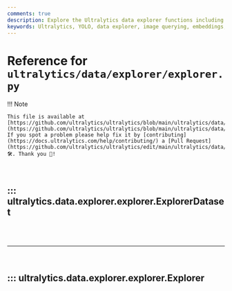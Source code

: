 ```yaml
---
comments: true
description: Explore the Ultralytics data explorer functions including YOLO dataset handling, image querying, embedding generation, and similarity indexing.
keywords: Ultralytics, YOLO, data explorer, image querying, embeddings, similarity index, python, machine learning
---
```


# Reference for `ultralytics/data/explorer/explorer.py`

!!! Note

    This file is available at [https://github.com/ultralytics/ultralytics/blob/main/ultralytics/data/explorer/explorer.py](https://github.com/ultralytics/ultralytics/blob/main/ultralytics/data/explorer/explorer.py). If you spot a problem please help fix it by [contributing](https://docs.ultralytics.com/help/contributing/) a [Pull Request](https://github.com/ultralytics/ultralytics/edit/main/ultralytics/data/explorer/explorer.py) 🛠️. Thank you 🙏!

<br>

## ::: ultralytics.data.explorer.explorer.ExplorerDataset

<br><br><hr><br>

## ::: ultralytics.data.explorer.explorer.Explorer

<br><br>

